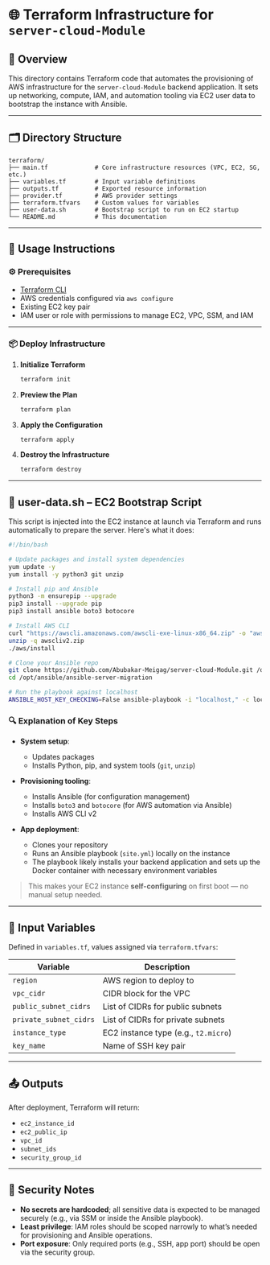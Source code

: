 
# 🌐 Terraform Infrastructure for `server-cloud-Module`

## 📌 Overview

This directory contains Terraform code that automates the provisioning of AWS infrastructure for the `server-cloud-Module` backend application. It sets up networking, compute, IAM, and automation tooling via EC2 user data to bootstrap the instance with Ansible.

---

## 🗂️ Directory Structure

```
terraform/
├── main.tf             # Core infrastructure resources (VPC, EC2, SG, etc.)
├── variables.tf        # Input variable definitions
├── outputs.tf          # Exported resource information
├── provider.tf         # AWS provider settings
├── terraform.tfvars    # Custom values for variables
├── user-data.sh        # Bootstrap script to run on EC2 startup
└── README.md           # This documentation
```

---

## 🚀 Usage Instructions

### ⚙️ Prerequisites

* [Terraform CLI](https://developer.hashicorp.com/terraform/downloads)
* AWS credentials configured via `aws configure`
* Existing EC2 key pair
* IAM user or role with permissions to manage EC2, VPC, SSM, and IAM

---

### 📦 Deploy Infrastructure

1. **Initialize Terraform**

   ```bash
   terraform init
   ```

2. **Preview the Plan**

   ```bash
   terraform plan
   ```

3. **Apply the Configuration**

   ```bash
   terraform apply
   ```

4. **Destroy the Infrastructure**

   ```bash
   terraform destroy
   ```

---

## 🔐 user-data.sh – EC2 Bootstrap Script

This script is injected into the EC2 instance at launch via Terraform and runs automatically to prepare the server. Here's what it does:

```bash
#!/bin/bash

# Update packages and install system dependencies
yum update -y
yum install -y python3 git unzip

# Install pip and Ansible
python3 -m ensurepip --upgrade
pip3 install --upgrade pip
pip3 install ansible boto3 botocore

# Install AWS CLI 
curl "https://awscli.amazonaws.com/awscli-exe-linux-x86_64.zip" -o "awscliv2.zip"
unzip -q awscliv2.zip
./aws/install

# Clone your Ansible repo
git clone https://github.com/Abubakar-Meigag/server-cloud-Module.git /opt/ansible
cd /opt/ansible/ansible-server-migration

# Run the playbook against localhost
ANSIBLE_HOST_KEY_CHECKING=False ansible-playbook -i "localhost," -c local site.yml
```

### 🔍 Explanation of Key Steps

* **System setup**:

  * Updates packages
  * Installs Python, pip, and system tools (`git`, `unzip`)

* **Provisioning tooling**:

  * Installs Ansible (for configuration management)
  * Installs `boto3` and `botocore` (for AWS automation via Ansible)
  * Installs AWS CLI v2

* **App deployment**:

  * Clones your repository
  * Runs an Ansible playbook (`site.yml`) locally on the instance
  * The playbook likely installs your backend application and sets up the Docker container with necessary environment variables

> This makes your EC2 instance **self-configuring** on first boot — no manual setup needed.

---

## 📝 Input Variables

Defined in `variables.tf`, values assigned via `terraform.tfvars`:

| Variable               | Description                          |
| ---------------------- | ------------------------------------ |
| `region`               | AWS region to deploy to              |
| `vpc_cidr`             | CIDR block for the VPC               |
| `public_subnet_cidrs`  | List of CIDRs for public subnets     |
| `private_subnet_cidrs` | List of CIDRs for private subnets    |
| `instance_type`        | EC2 instance type (e.g., `t2.micro`) |
| `key_name`             | Name of SSH key pair                 |

---

## 📤 Outputs

After deployment, Terraform will return:

* `ec2_instance_id`
* `ec2_public_ip`
* `vpc_id`
* `subnet_ids`
* `security_group_id`

---

## 🔐 Security Notes

* **No secrets are hardcoded**; all sensitive data is expected to be managed securely (e.g., via SSM or inside the Ansible playbook).
* **Least privilege**: IAM roles should be scoped narrowly to what’s needed for provisioning and Ansible operations.
* **Port exposure**: Only required ports (e.g., SSH, app port) should be open via the security group.

